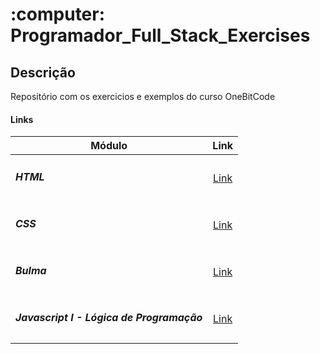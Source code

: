 <h1>:computer: Programador_Full_Stack_Exercises</h1>

## Descrição
Repositório com os exercicios e exemplos do curso OneBitCode

#### Links

| Módulo | Link |
| - | :-: |
|<h5>HTML</h5> | [Link](https://github.com/ThayaneBarros/Programador_Full_Stack_Exercises/tree/main/HTML5)|
|<h5>CSS</h5> | [Link](https://github.com/ThayaneBarros/Programador_Full_Stack_Exercises/tree/main/CSS)|
|<h5>Bulma</h5> | [Link](https://github.com/ThayaneBarros/Programador_Full_Stack_Exercises/tree/main/Bulma/Portifolio)|
|<h5>Javascript I - Lógica de Programação</h5> | [Link](https://github.com/ThayaneBarros/Programador_Full_Stack_Exercises/tree/main/JavaScript/Exercicios)|
